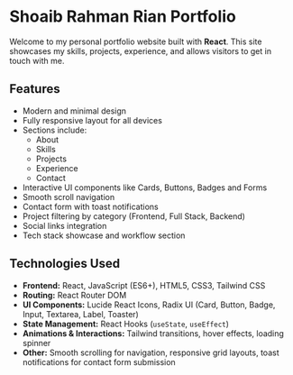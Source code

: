 # Shoaib Rahman Rian Portfolio

Welcome to my personal portfolio website built with **React**. This site showcases my skills, projects, experience, and allows visitors to get in touch with me.

## Features
- Modern and minimal design
- Fully responsive layout for all devices
- Sections include:
  - About
  - Skills
  - Projects
  - Experience
  - Contact
- Interactive UI components like Cards, Buttons, Badges and Forms
- Smooth scroll navigation
- Contact form with toast notifications
- Project filtering by category (Frontend, Full Stack, Backend)
- Social links integration
- Tech stack showcase and workflow section

## Technologies Used
- **Frontend:** React, JavaScript (ES6+), HTML5, CSS3, Tailwind CSS
- **Routing:** React Router DOM
- **UI Components:** Lucide React Icons, Radix UI (Card, Button, Badge, Input, Textarea, Label, Toaster)
- **State Management:** React Hooks (`useState`, `useEffect`)
- **Animations & Interactions:** Tailwind transitions, hover effects, loading spinner
- **Other:** Smooth scrolling for navigation, responsive grid layouts, toast notifications for contact form submission